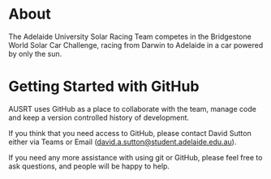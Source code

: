 # About

The Adelaide University Solar Racing Team competes in the Bridgestone
World Solar Car Challenge, racing from Darwin to Adelaide in a car powered
by only the sun.

# Getting Started with GitHub

AUSRT uses GitHub as a place to collaborate with the team, manage code and
keep a version controlled history of development.

If you think that you need access to GitHub, please contact David Sutton
either via Teams or Email (david.a.sutton@student.adelaide.edu.au).

If you need any more assistance with using git or GitHub, please feel free to
ask questions, and people will be happy to help.
